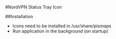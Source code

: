
#NordVPN Status Tray Icon

##Installation
- Icons need to be installed in /usr/share/pixmaps
- Run application in the background (on startup)
